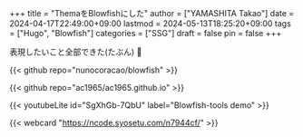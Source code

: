 +++
title = "ThemaをBlowfishにした"
author = ["YAMASHITA Takao"]
date = 2024-04-17T22:49:00+09:00
lastmod = 2024-05-13T18:25:20+09:00
tags = ["Hugo", "Blowfish"]
categories = ["SSG"]
draft = false
pin = false
+++

表現したいこと全部できた(たぶん) 🤫

{{< github repo="nunocoracao/blowfish" >}}

{{< github repo="ac1965/ac1965.github.io" >}}

{{< youtubeLite id="SgXhGb-7QbU" label="Blowfish-tools demo" >}}

{{< webcard "https://ncode.syosetu.com/n7944cf/" >}}
